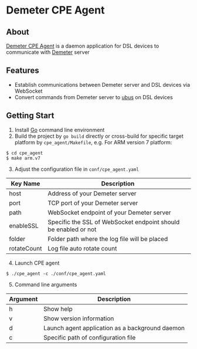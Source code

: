Demeter CPE Agent
===
About
---
[Demeter CPE Agent](#demeter-cpe-agent) is a daemon application for DSL devices to communicate with [Demeter](https://github.com/sercomm-cloudwu/lcmdemeter) server

Features
---
* Establish communications between Demeter server and DSL devices via WebSocket
* Convert commands from Demeter server to [ubus](https://git.openwrt.org/project/ubus.git) on DSL devices

Getting Start
---
1. Install [Go](https://golang.org/) command line environment
2. Build the project by `go build` directly or cross-build for specific target platform by `cpe_agent/Makefile`, e.g. For ARM version 7 platform:
```console
$ cd cpe_agent
$ make arm.v7
```
3. Adjust the configuration file in `conf/cpe_agent.yaml`

| Key Name    | Description                                                     |
| ----------- | --------------------------------------------------------------- |
| host        | Address of your Demeter server                                  |
| port        | TCP port of your Demeter server                                 |
| path        | WebSocket endpoint of your Demeter server                       |
| enableSSL   | Specific the SSL of WebSocket endpoint should be enabled or not |
| folder      | Folder path where the log file will be placed                   |
| rotateCount | Log file auto rotate count                                      |

4. Launch CPE agent
```console
$ ./cpe_agent -c ./conf/cpe_agent.yaml
```
5. Command line arguments

| Argument | Description                                     |
| -------- | ----------------------------------------------- |
| h        | Show help                                       |
| v        | Show version information                        |
| d        | Launch agent application as a background daemon |
| c        | Specific path of configuration file             |